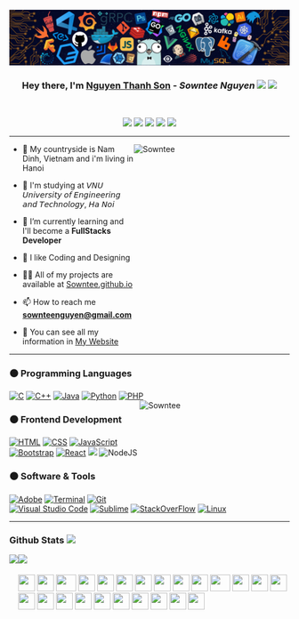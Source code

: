 <p align="center"><img src="https://raw.githubusercontent.com/KevinPatel04/KevinPatel04/master/header.png"></p>

<h3 align="center">Hey there, I'm <a href="https://sowntee.github.io/NguyenThanhSon">Nguyen Thanh Son</a> - <i>Sowntee Nguyen</i> <img src="https://media.giphy.com/media/hvRJCLFzcasrR4ia7z/giphy.gif" width="28"> <img src="https://emojis.slackmojis.com/emojis/images/1531849430/4246/blob-sunglasses.gif?1531849430" width="28"/></h3>
<br>
<p align="center">
<a href="mailto:sownteenguyen@gmail.com"><img src="https://img.shields.io/badge/-SOWNTEENGUYEN@-D14836?style=for-the-badge&logo=Gmail&logoColor=white"/></a>
<a href="https://www.facebook.com/Sowntee"><img src="https://img.shields.io/badge/-Nguyen Thanh Son-3b5998?style=for-the-badge&logo=facebook&logoColor=white"/></a>
<a href="https://instagram.com/Sowntee"><img src="https://img.shields.io/badge/-@Sowntee-E4405F?style=for-the-badge&logo=Instagram&logoColor=white"/></a>
<a href="https://twitter.com/Sowntee"><img src="https://img.shields.io/badge/-@Sowntee-1DA1F2?style=for-the-badge&logo=twitter&logoColor=white"/></a>
<a href="https://discordapp.com/users/745732774027198554"><img src="https://img.shields.io/badge/@Sowntee-7289DA?style=for-the-badge&logo=discord&logoColor=white"/></a>
<br>
 
 -------------------
 
  <div>
   <img alt="Sowntee" height="345px" Width="280px" src="https://spotify-github-profile.vercel.app/api/view?uid=d06xrmq7881id2956cuzzklo1&cover_image=true&theme=default&bar_color=53b14f&bar_color_cover=false" align="right">
    
- 💒 My countryside is Nam Dinh, Vietnam and i'm living in Hanoi
   
- 🏦 I'm studying at 𝘝𝘕𝘜 𝘜𝘯𝘪𝘷𝘦𝘳𝘴𝘪𝘵𝘺 𝘰𝘧 𝘌𝘯𝘨𝘪𝘯𝘦𝘦𝘳𝘪𝘯𝘨 𝘢𝘯𝘥 𝘛𝘦𝘤𝘩𝘯𝘰𝘭𝘰𝘨𝘺, 𝘏𝘢 𝘕𝘰𝘪

- 🌱 I’m currently learning and I'll become a **FullStacks Developer**

- 📝 I like Coding and Designing
   
- 👨‍💻 All of my projects are available at <a href="https://github.com/Sowntee?tab=repositories">Sowntee.github.io</a>

- 📫 How to reach me **sownteenguyen@gmail.com**
   
- 🔎 You can see all my information in <a href="https://sowntee.github.io/NguyenThanhSon">My Website</a>
</div>

-------------------

<div>
    
### ⚫️ Programming Languages

<p align="left"> 
  <a href="https://www.cprogramming.com/" target="_blank"><img alt="C" src="https://img.shields.io/badge/C%20-%232370ED.svg?logo=c&logoColor=white"></a> 
  <a href="https://www.w3schools.com/cpp/" target="_blank"> <img alt="C++" src="https://img.shields.io/badge/C++%20-%2300599C.svg?logo=c%2B%2B&logoColor=white"></a> 
  <a href="https://www.java.com" target="_blank"> <img alt="Java" src="https://img.shields.io/badge/Java-%23007396.svg?logo=java&logoColor=white"></a>
  <a href="https://www.python.org" target="_blank"><img alt="Python" src="https://img.shields.io/badge/Python%20-%2314354C.svg?logo=python&logoColor=white"></a>
  <a href="https://www.php.net/"><img alt="PHP" src="https://img.shields.io/badge/PHP-%23777BB4.svg?logo=php&logoColor=white"></a>
 <img alt="Sowntee" height="170px" Width="270px" src="https://media.giphy.com/media/WOb8EeFziTQNE02WXs/giphy.gif" align="right"/>
</p>

### ⚫️ Frontend Development
<p align="left"> 
  <a href="https://www.w3.org/html/" target="_blank"><img alt="HTML" src="https://img.shields.io/badge/HTML%20-%23E34F26.svg?logo=html5&logoColor=white"></a>   
  <a href="https://www.w3schools.com/css/" target="_blank"><img alt="CSS" src="https://img.shields.io/badge/CSS%20-%231572B6.svg?logo=css3&logoColor=white"></a>
  <a href="https://developer.mozilla.org/en-US/docs/Web/JavaScript" target="_blank"> <img alt="JavaScript" src="https://img.shields.io/badge/JavaScript%20-%23F7DF1E.svg?logo=javascript&logoColor=black"></a>
  <a href="https://getbootstrap.com" target="_blank"> <img alt="Bootstrap" src="https://img.shields.io/badge/Bootstrap-%23563D7C.svg?style=flat&logo=bootstrap&logoColor=white"></a>
  <a href="https://www.w3schools.com/react" target="_blank">  <a href="https://www.w3schools.com/react" target="_blank"><img alt="React" src="https://img.shields.io/badge/-React-45b8d8?style=flat-square&logo=react&logoColor=white"></a>
  <img src="https://img.shields.io/badge/-Vue.js-42B883?style=flat-square&logo=Vue.js&logoColor=white">
  <img alt="NodeJS" src="https://img.shields.io/badge/-Nodejs-green?style=flat&logo=Node.js&logoColor=white">
   
 ### ⚫️ Software & Tools
 
<p>
    <a href="#"><img alt="Adobe" src="https://img.shields.io/badge/Adobe%20-%23FF0000.svg?logo=adobe&logoColor=white"></a>
    <a href="#"><img alt="Terminal" src="https://img.shields.io/badge/-windows_terminal-white?logo=windowsterminal&logoColor=4D4D4D?style=flat-square"></a>
    <a href="#"><img alt="Git" src="https://img.shields.io/badge/Git%20-%23F05033.svg?logo=git&logoColor=white"></a>
    <a href="#"><img alt="Visual Studio Code" src="https://img.shields.io/badge/Visual%20Studio%20Code-0078d7.svg?logo=visual-studio-code&logoColor=white"></a>
    <a href="#"><img alt="Sublime" src="https://img.shields.io/badge/Sublime%20Text-%23575757.svg?logo=sublime-text&logoColor=important"></a>
    <a href="#"><img alt="StackOverFlow" src="https://img.shields.io/badge/-StackOverFlow-FE7A16?logo=stack-overflow&logoColor=white"></a>
    <a href="#"><img alt="Linux" src="http://img.shields.io/badge/-Linux-fad134?style=flat-square&logo=linux&logoColor=black"></a>
</p>
   </div>
 
 -------------------
 
### Github Stats <img src="https://media.giphy.com/media/cj87CxfRtrUifF3Ryk/giphy.gif" width="25px">
 
<a align="center" href="https://github.com/Sowntee" >
  <img height="180em" src="https://github-readme-stats-eight-theta.vercel.app/api?username=Sowntee&show_icons=true&theme=algolia&include_all_commits=true&count_private=true" align="left"/>
 <img height="180em" src="https://github-readme-stats-eight-theta.vercel.app/api/top-langs/?username=Kennn-dev&layout=compact&langs_count=8&theme=algolia"/>
</a>
  
 <br>
 <br>
 
<div>
    <img src="https://cultofthepartyparrot.com/parrots/hd/githubparrot.gif" width="30" height="30"/>
    <img src="https://cultofthepartyparrot.com/flags/hd/indiaparrot.gif" width="30" height="30"/>
    <img src="https://cultofthepartyparrot.com/parrots/asyncparrot.gif" width="36" height="30"/>
    <img src="https://cultofthepartyparrot.com/parrots/exceptionallyfastparrot.gif" width="30" height="30"/>
    <img src="https://cultofthepartyparrot.com/parrots/hd/60fpsparrot.gif" width="30" height="30"/>
    <img src="https://cultofthepartyparrot.com/parrots/hd/jumpingparrot.gif" width="30" height="30"/>
    <img src="https://cultofthepartyparrot.com/parrots/hd/opensourceparrot.gif" width="30" height="30"/>
    <img src="https://cultofthepartyparrot.com/parrots/hd/dealwithitnowparrot.gif" width="30" height="30"/>
    <img src="https://cultofthepartyparrot.com/parrots/hd/hypnoparrotlight.gif" width="30" height="30"/>
    <img src="https://cultofthepartyparrot.com/parrots/databaseparrot.gif" width="30" height="30"/>
    <img src="https://cultofthepartyparrot.com/parrots/fixparrot.gif" width="36" height="30"/>
    <img src="https://cultofthepartyparrot.com/parrots/hd/laptop_parrot.gif" width="30" height="30"/>
    <img src="https://cultofthepartyparrot.com/parrots/hd/spinningparrot.gif" width="30" height="30"/>
    <img src="https://cultofthepartyparrot.com/parrots/hd/levitationparrot.gif" width="30" height="30"/>
    <img src="https://cultofthepartyparrot.com/parrots/hd/meldparrot.gif" width="30" height="30"/>
    <img src="https://cultofthepartyparrot.com/parrots/slomoparrot.gif" width="30" height="30"/>
    <img src="https://cultofthepartyparrot.com/parrots/hd/moonwalkingparrot.gif" width="30" height="30"/>
    <img src="https://cultofthepartyparrot.com/parrots/hd/stableparrot.gif" width="30" height="30"/>
    <img src="https://cultofthepartyparrot.com/parrots/hd/scienceparrot.gif" width="30" height="30"/>
    <img src="https://cultofthepartyparrot.com/parrots/hd/pirateparrot.gif" width="30" height="30"/>
    <img src="https://cultofthepartyparrot.com/parrots/hd/footballparrot.gif" width="30" height="30"/>
    <img src="https://cultofthepartyparrot.com/parrots/hd/illuminatiparrot.gif" width="30" height="30"/>
    <img src="https://cultofthepartyparrot.com/parrots/hd/hypnoparrotdark.gif" width="30" height="30"/>
    <img src="https://cultofthepartyparrot.com/parrots/hd/mustacheparrot.gif" width="30" height="30"/>
</div>

